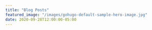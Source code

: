 ```yaml
---
title: "Blog Posts"
featured_image: "/images/gohugo-default-sample-hero-image.jpg"
date: 2020-09-28T12:00:00-05:00
---
```

